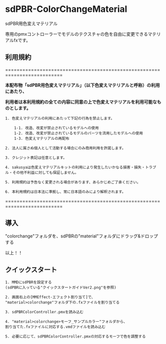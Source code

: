 # sdPBR-ColorChangeMaterial

sdPBR用色変えマテリアル

専用のpmxコントローラーでモデルのテクスチャの色を自由に変更できるマテリアルfxです。

## 利用規約

==========================================================================

**本配布物「sdPBR用色変えマテリアル」（以下色変えマテリアルと呼称）の利用にあたり、**

**利用者は本利用規約の全ての内容に同意の上で色変えマテリアルを利用可能なものとします。**

    1. 色変えマテリアルの利用にあたって下記の行為を禁止します。

        1-1. 改造、改変が禁止されているモデルへの使用
        1-2. 改造、改変が禁止されているモデルのパーツを流用したモデルへの使用
        1-3. 色変えマテリアルの再配布

    2. 法人に属さぬ個人として活動する場合にのみ商用利用を許諾します。

    3. クレジット表記は任意とします。

    4. sakusyaは色変えマテリアルキットの利用により発生したいかなる損害・損失・トラブル・その他不利益に対しても保証しません。

    5. 利用規約は予告なく変更される場合があります、あらかじめご了承ください。

    6. 本利用規約は日本法に準拠し、常に日本語のみにより解釈されます。

==========================================================================

## 導入

"colorchange"フォルダを、sdPBRの"material"フォルダにドラッグ&ドロップする

以上！！

## クイックスタート

    1. MMDにsdPBRを設定する
    (sdPBRに入っている"クイックスタートガイドVer2.png"を参照)

    2. 画面右上の[MMEffect-エフェクト割り当て]で、
    "material>colorchange"フォルダ下の.fxファイルを割り当てる

    3. sdPBRColorController.pmxを読み込む

    4. "material>colorchange>モーフ_サンプルカラー"フォルダから、
    割り当てた.fxファイルに対応する.vmdファイルを読み込む

    5. 必要に応じて、sdPBRColorController.pmxの対応するモーフで色を調整する

